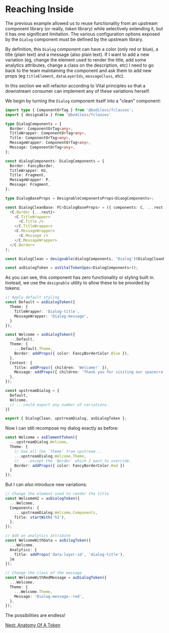 # Reaching Inside

The previous example allowed us to reuse functionality from an upstream
component library (or really, *token* library) while selectively extending
it, but it has one significant limitation.  The various configuration options
exposed by the `Dialog` component must be defined by the upstream library.

By definition, this `Dialog` component can have a color (only red or blue), a
title (plain text) and a message (also plain text). If I want to add a new
variation (eg, change the element used to render the title, add some analytics
attributes, change a class on the description, etc) I need to go back to the
team maintaining the component and ask them to add new props (eg `titleElement`,
`dataLayerIds`, `messageClass`, etc).

In this section we will refactor according to Vital principles so that a
downstream consumer can implement any of these variations herself.

We begin by turning the `Dialog` component itself into a "clean" component:

```ts
import type { ComponentOrTag } from '@bodiless/fclasses';
import { designable } from '@bodiless/fclasses'

type DialogComponents = {
  Border: ComponentOrTag<any>,
  TitleWrapper: ComponentOrTag<any>,
  Title: ComponentOrTag<any>,
  MessageWrapper: ComponentOrTag<any>,
  Message: ComponentOrTag<any>,
};

const dialogComponents: DialogComponents = {
  Border: FancyBorder,
  TitleWrapper: H1,
  Title: Fragment,
  MessageWrapper: P,
  Message: Fragment, 
};

type DialogBaseProps = DesignableComponentsProps<DiaogComponents>;

const DialogCleanBase: FC<DialogBaseProps> = ({ components: C, ...rest }) => (
  <C.Border {...rest}>
    <C.TitleWrapper>
      <C.Title />
    </C.TitleWrapper>
    <C.MessageWrapper>
      <C.Message />
    </C.MessageWrapper>
  </C.Border>
);

const DialogClean = designable(dialogComponents, 'Dialog')(DialogCleanBase);

const asDialogToken = asVitalTokenSpec<DialogComponents>();
```

As you can see, this component has zero functionality or styling built in.  Instead, we use
the `designable` utility to allow these to be provided by tokens:

```ts
// Apply default styling
const Default = asDialogToken({
  Theme: {
    TitleWrapper: 'Dialog-title',
    MessageWrapper: 'Dialog-message',
  }
});

const Welcome = asDialogToken({
  ...Default,
  Theme: {
    ...Default.Theme,
    Border: addProps({ color: FancyBorderColor.Blue }),
  },
  Content: {
    Title: addProps({ children: 'Welcome!' }),
    Message: addProps({ children: 'Thank you for visiting our spacecraft!' }),
  },
});

const upstreamDialog = {
  Default,
  Welcome,
  // ...could export any number of variations.
}l

export { DialogClean, upstreamDialog, asDialogToken };
```

Now I can still recompose my dialog exactly as before:
```ts
const Welcome = asElementToken({
  ...upstreamDialog.Welcome,
  Theme: {
    // Use all the `Theme` from upstream...
    ...upstreamDialog.Welcome.Theme,
    //  ...except the `Border` which I want to override.
    Border: addProps({ color: FancyBorderColor.Red })
  }
});
```

But I can *also* introduce new variations:

```ts
// Change the element used to render the title
const WelcomeH2 = asDialogToken({
  ...Welcome,
  Components: {
    ...upstreamDialog.Welcome.Components,
    Title: startWith('h2'),
  },
});

// Add an analytics attribute
const WelcomeWithData = asDilogToken({
  ...Welcome,
  Analytics: {
    Title: addProps('data-layer-id', 'dialog-title'),
  }m
});

// Change the class of the message
const WelcomeWithRedMessage = asDialogToken({
  ...Welcome,
  Theme: {
    ...Welcome.Theme,
    Message: 'Dialog-message--red',
  },
});
```

The possibilities are endless!

[Next: Anatomy Of A Token](./AnatomyOfAToken.md)
